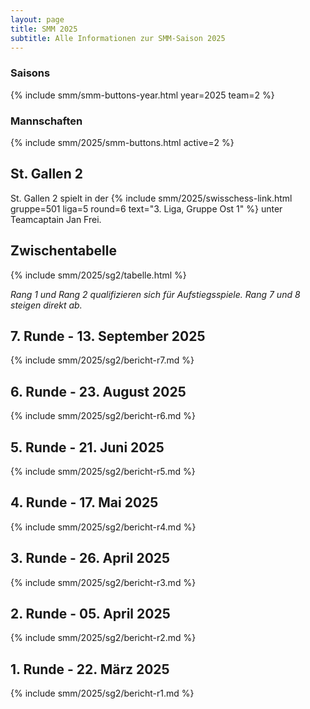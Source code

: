 ```yaml
---
layout: page
title: SMM 2025
subtitle: Alle Informationen zur SMM-Saison 2025
---
```


### Saisons

{% include smm/smm-buttons-year.html year=2025 team=2 %}

### Mannschaften

{% include smm/2025/smm-buttons.html active=2 %}

## St. Gallen 2

St. Gallen 2 spielt in der
{% include smm/2025/swisschess-link.html gruppe=501 liga=5 round=6 text="3. Liga, Gruppe Ost 1" %} unter Teamcaptain
Jan Frei.

## Zwischentabelle

{% include smm/2025/sg2/tabelle.html %}

_Rang 1 und Rang 2 qualifizieren sich für Aufstiegsspiele. Rang 7 und 8 steigen direkt ab._

## 7. Runde - 13. September 2025

{% include smm/2025/sg2/bericht-r7.md %}

## 6. Runde - 23. August 2025

{% include smm/2025/sg2/bericht-r6.md %}

## 5. Runde - 21. Juni 2025

{% include smm/2025/sg2/bericht-r5.md %}

## 4. Runde - 17. Mai 2025

{% include smm/2025/sg2/bericht-r4.md %}

## 3. Runde - 26. April 2025

{% include smm/2025/sg2/bericht-r3.md %}

## 2. Runde - 05. April 2025

{% include smm/2025/sg2/bericht-r2.md %}

## 1. Runde - 22. März 2025

{% include smm/2025/sg2/bericht-r1.md %}

<style>
table th, table td:nth-of-type(4) {
    white-space: nowrap;
}
</style>
